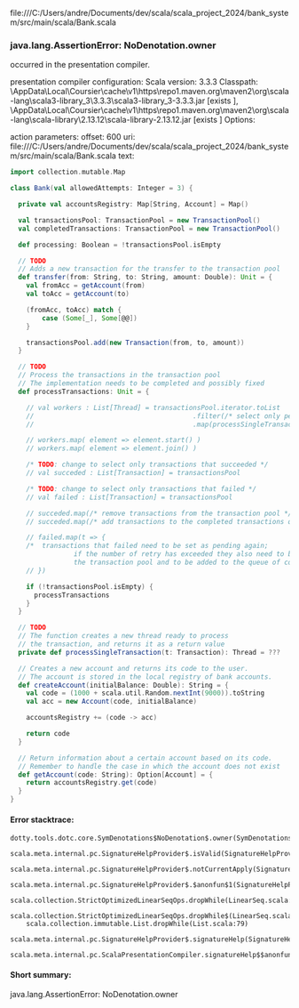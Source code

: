 file:///C:/Users/andre/Documents/dev/scala/scala_project_2024/bank_system/src/main/scala/Bank.scala
### java.lang.AssertionError: NoDenotation.owner

occurred in the presentation compiler.

presentation compiler configuration:
Scala version: 3.3.3
Classpath:
<HOME>\AppData\Local\Coursier\cache\v1\https\repo1.maven.org\maven2\org\scala-lang\scala3-library_3\3.3.3\scala3-library_3-3.3.3.jar [exists ], <HOME>\AppData\Local\Coursier\cache\v1\https\repo1.maven.org\maven2\org\scala-lang\scala-library\2.13.12\scala-library-2.13.12.jar [exists ]
Options:



action parameters:
offset: 600
uri: file:///C:/Users/andre/Documents/dev/scala/scala_project_2024/bank_system/src/main/scala/Bank.scala
text:
```scala
import collection.mutable.Map

class Bank(val allowedAttempts: Integer = 3) {

  private val accountsRegistry: Map[String, Account] = Map()

  val transactionsPool: TransactionPool = new TransactionPool()
  val completedTransactions: TransactionPool = new TransactionPool()

  def processing: Boolean = !transactionsPool.isEmpty

  // TODO
  // Adds a new transaction for the transfer to the transaction pool
  def transfer(from: String, to: String, amount: Double): Unit = {
    val fromAcc = getAccount(from)
    val toAcc = getAccount(to)

    (fromAcc, toAcc) match {
        case (Some[_], Some[@@])
    }

    transactionsPool.add(new Transaction(from, to, amount))
  }

  // TODO
  // Process the transactions in the transaction pool
  // The implementation needs to be completed and possibly fixed
  def processTransactions: Unit = {

    // val workers : List[Thread] = transactionsPool.iterator.toList
    //                                        .filter(/* select only pending transactions */)
    //                                        .map(processSingleTransaction)

    // workers.map( element => element.start() )
    // workers.map( element => element.join() )

    /* TODO: change to select only transactions that succeeded */
    // val succeded : List[Transaction] = transactionsPool

    /* TODO: change to select only transactions that failed */
    // val failed : List[Transaction] = transactionsPool

    // succeded.map(/* remove transactions from the transaction pool */)
    // succeded.map(/* add transactions to the completed transactions queue */)

    // failed.map(t => {
    /*  transactions that failed need to be set as pending again;
                if the number of retry has exceeded they also need to be removed from
                the transaction pool and to be added to the queue of completed transactions */
    // })

    if (!transactionsPool.isEmpty) {
      processTransactions
    }
  }

  // TODO
  // The function creates a new thread ready to process
  // the transaction, and returns it as a return value
  private def processSingleTransaction(t: Transaction): Thread = ???

  // Creates a new account and returns its code to the user.
  // The account is stored in the local registry of bank accounts.
  def createAccount(initialBalance: Double): String = {
    val code = (1000 + scala.util.Random.nextInt(9000)).toString
    val acc = new Account(code, initialBalance)

    accountsRegistry += (code -> acc)

    return code
  }

  // Return information about a certain account based on its code.
  // Remember to handle the case in which the account does not exist
  def getAccount(code: String): Option[Account] = {
    return accountsRegistry.get(code)
  }
}

```



#### Error stacktrace:

```
dotty.tools.dotc.core.SymDenotations$NoDenotation$.owner(SymDenotations.scala:2607)
	scala.meta.internal.pc.SignatureHelpProvider$.isValid(SignatureHelpProvider.scala:83)
	scala.meta.internal.pc.SignatureHelpProvider$.notCurrentApply(SignatureHelpProvider.scala:96)
	scala.meta.internal.pc.SignatureHelpProvider$.$anonfun$1(SignatureHelpProvider.scala:48)
	scala.collection.StrictOptimizedLinearSeqOps.dropWhile(LinearSeq.scala:280)
	scala.collection.StrictOptimizedLinearSeqOps.dropWhile$(LinearSeq.scala:278)
	scala.collection.immutable.List.dropWhile(List.scala:79)
	scala.meta.internal.pc.SignatureHelpProvider$.signatureHelp(SignatureHelpProvider.scala:48)
	scala.meta.internal.pc.ScalaPresentationCompiler.signatureHelp$$anonfun$1(ScalaPresentationCompiler.scala:435)
```
#### Short summary: 

java.lang.AssertionError: NoDenotation.owner